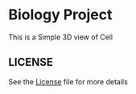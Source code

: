 # Biology Project
This is a Simple 3D view of Cell


## LICENSE
See the [License](LICENSE/) file for more details
